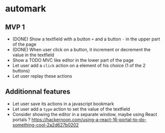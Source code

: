 # automark

## MVP 1 

- (DONE) Show a textfield with a button `+` and a button `-` in the upper part of the page
- (DONE) When user click on a button, it increment or decrement the value in the textfield
- Show a TODO MVC like editor in the lower part of the page
- Let user add a `click` action on a element of his choice (1 of the 2 buttons)
- Let user replay these actions

## Additionnal features

- Let user save its actions in a javascript bookmark
- Let user add a `type` action to set the value of the textfield
- Consider showing the editor in a separate window, maybe using React portals ? https://hackernoon.com/using-a-react-16-portal-to-do-something-cool-2a2d627b0202
